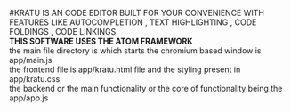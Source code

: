 #KRATU IS AN CODE EDITOR BUILT FOR YOUR CONVENIENCE WITH FEATURES LIKE AUTOCOMPLETION , TEXT HIGHLIGHTING , CODE FOLDINGS , CODE LINKINGS 
<br>
<b>THIS SOFTWARE USES THE ATOM FRAMEWORK</b>
<br>
the main file directory is which starts the chromium based window is app/main.js 
<br>
the frontend file is app/kratu.html file and the styling present in app/kratu.css
<br>
the backend or the main functionality or the core of functionality being the app/app.js
